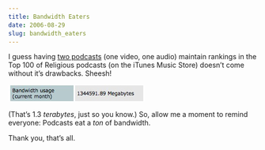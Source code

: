 ```yaml
---
title: Bandwidth Eaters
date: 2006-08-29
slug: bandwidth_eaters
---
```

<p>I guess having <a href="http://www.thecity.org/audio/podcast">two podcasts</a> (one video, one audio) maintain rankings in the Top 100 of Religious podcasts (on the iTunes Music Store) doesn&#8217;t come without it&#8217;s drawbacks. Sheesh!</p>

<p><img src="/assets/img/bandwidth.jpg" width="275" height="35" class="imgcenter" /></p>

<p>(That&#8217;s 1.3 <em>terabytes</em>, just so you know.) So, allow me a moment to remind everyone: Podcasts eat a <em>ton</em> of bandwidth.</p>

<p>Thank you, that&#8217;s all.</p>